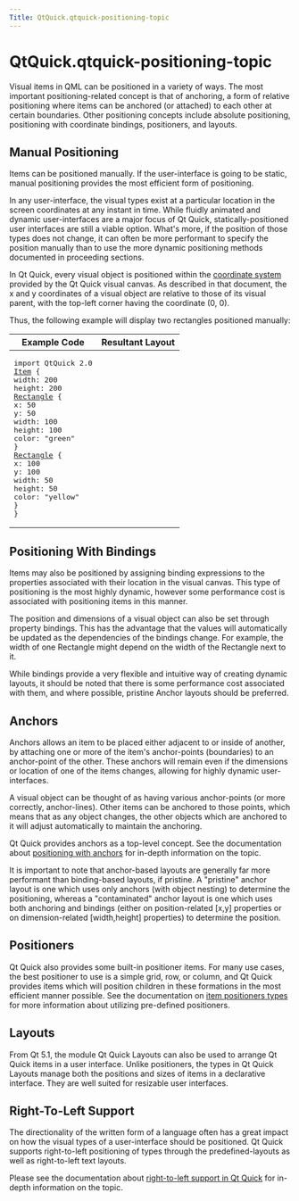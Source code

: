 ```yaml
---
Title: QtQuick.qtquick-positioning-topic
---
```


# QtQuick.qtquick-positioning-topic

<span class="subtitle"></span>
<!-- $$$qtquick-positioning-topic.html-description -->
<p>Visual items in QML can be positioned in a variety of ways. The most important positioning-related concept is that of anchoring, a form of relative positioning where items can be anchored (or attached) to each other at certain boundaries. Other positioning concepts include absolute positioning, positioning with coordinate bindings, positioners, and layouts.</p>
<h2>Manual Positioning</h2>
<p>Items can be positioned manually. If the user-interface is going to be static, manual positioning provides the most efficient form of positioning.</p>
<p>In any user-interface, the visual types exist at a particular location in the screen coordinates at any instant in time. While fluidly animated and dynamic user-interfaces are a major focus of Qt Quick, statically-positioned user interfaces are still a viable option. What's more, if the position of those types does not change, it can often be more performant to specify the position manually than to use the more dynamic positioning methods documented in proceeding sections.</p>
<p>In Qt Quick, every visual object is positioned within the <a href="QtQuick.qtquick-visualcanvas-coordinates.md">coordinate system</a> provided by the Qt Quick visual canvas. As described in that document, the x and y coordinates of a visual object are relative to those of its visual parent, with the top-left corner having the coordinate (0, 0).</p>
<p>Thus, the following example will display two rectangles positioned manually:</p>
<table class="generic">
<thead><tr class="qt-style"><th >Example Code</th><th >Resultant Layout</th></tr></thead>
<tr valign="top"><td ><pre class="qml">import QtQuick 2.0
<span class="type"><a href="QtQuick.Item.md">Item</a></span> {
<span class="name">width</span>: <span class="number">200</span>
<span class="name">height</span>: <span class="number">200</span>
<span class="type"><a href="QtQuick.Rectangle.md">Rectangle</a></span> {
<span class="name">x</span>: <span class="number">50</span>
<span class="name">y</span>: <span class="number">50</span>
<span class="name">width</span>: <span class="number">100</span>
<span class="name">height</span>: <span class="number">100</span>
<span class="name">color</span>: <span class="string">&quot;green&quot;</span>
}
<span class="type"><a href="QtQuick.Rectangle.md">Rectangle</a></span> {
<span class="name">x</span>: <span class="number">100</span>
<span class="name">y</span>: <span class="number">100</span>
<span class="name">width</span>: <span class="number">50</span>
<span class="name">height</span>: <span class="number">50</span>
<span class="name">color</span>: <span class="string">&quot;yellow&quot;</span>
}
}</pre>
</td><td ><p class="centerAlign"><img src="https://developer.ubuntu.com/static/devportal_uploaded/0dd34b28-ad91-456c-9a9d-fa538d78a367-../qtquick-positioning-topic/images/manual-layout.png" alt="" /></p></td></tr>
</table>
<h2>Positioning With Bindings</h2>
<p>Items may also be positioned by assigning binding expressions to the properties associated with their location in the visual canvas. This type of positioning is the most highly dynamic, however some performance cost is associated with positioning items in this manner.</p>
<p>The position and dimensions of a visual object can also be set through property bindings. This has the advantage that the values will automatically be updated as the dependencies of the bindings change. For example, the width of one Rectangle might depend on the width of the Rectangle next to it.</p>
<p>While bindings provide a very flexible and intuitive way of creating dynamic layouts, it should be noted that there is some performance cost associated with them, and where possible, pristine Anchor layouts should be preferred.</p>
<h2>Anchors</h2>
<p>Anchors allows an item to be placed either adjacent to or inside of another, by attaching one or more of the item's anchor-points (boundaries) to an anchor-point of the other. These anchors will remain even if the dimensions or location of one of the items changes, allowing for highly dynamic user-interfaces.</p>
<p>A visual object can be thought of as having various anchor-points (or more correctly, anchor-lines). Other items can be anchored to those points, which means that as any object changes, the other objects which are anchored to it will adjust automatically to maintain the anchoring.</p>
<p>Qt Quick provides anchors as a top-level concept. See the documentation about <a href="QtQuick.qtquick-positioning-anchors.md">positioning with anchors</a> for in-depth information on the topic.</p>
<p>It is important to note that anchor-based layouts are generally far more performant than binding-based layouts, if pristine. A &quot;pristine&quot; anchor layout is one which uses only anchors (with object nesting) to determine the positioning, whereas a &quot;contaminated&quot; anchor layout is one which uses both anchoring and bindings (either on position-related [x,y] properties or on dimension-related [width,height] properties) to determine the position.</p>
<h2>Positioners</h2>
<p>Qt Quick also provides some built-in positioner items. For many use cases, the best positioner to use is a simple grid, row, or column, and Qt Quick provides items which will position children in these formations in the most efficient manner possible. See the documentation on <a href="QtQuick.qtquick-positioning-layouts.md">item positioners types</a> for more information about utilizing pre-defined positioners.</p>
<h2>Layouts</h2>
<p>From Qt 5.1, the module Qt Quick Layouts can also be used to arrange Qt Quick items in a user interface. Unlike positioners, the types in Qt Quick Layouts manage both the positions and sizes of items in a declarative interface. They are well suited for resizable user interfaces.</p>
<h2>Right-To-Left Support</h2>
<p>The directionality of the written form of a language often has a great impact on how the visual types of a user-interface should be positioned. Qt Quick supports right-to-left positioning of types through the predefined-layouts as well as right-to-left text layouts.</p>
<p>Please see the documentation about <a href="QtQuick.qtquick-positioning-righttoleft.md">right-to-left support in Qt Quick</a> for in-depth information on the topic.</p>
<!-- @@@qtquick-positioning-topic.html -->
